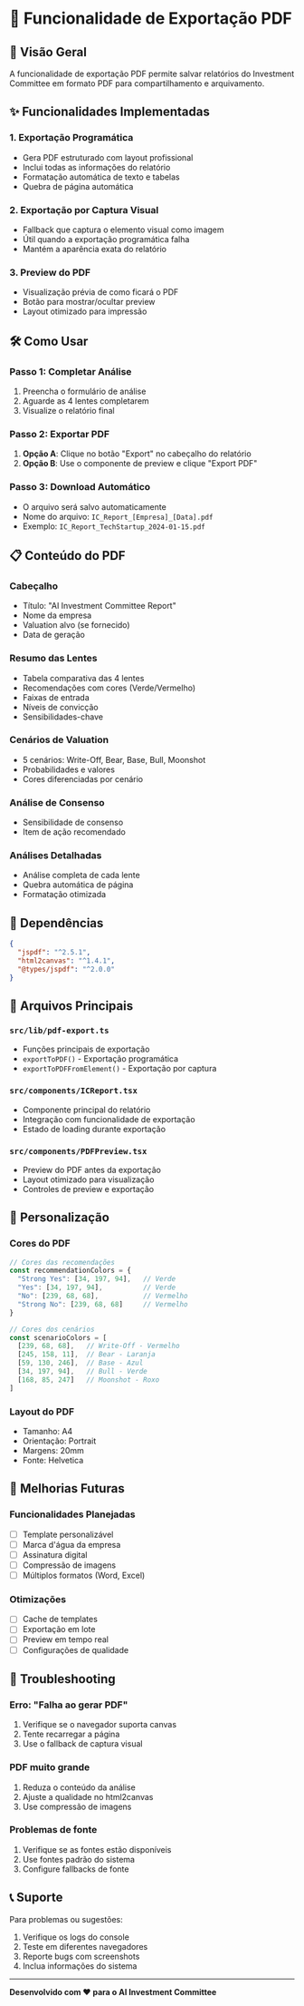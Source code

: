 # 📄 Funcionalidade de Exportação PDF

## 🎯 Visão Geral

A funcionalidade de exportação PDF permite salvar relatórios do Investment Committee em formato PDF para compartilhamento e arquivamento.

## ✨ Funcionalidades Implementadas

### 1. **Exportação Programática**
- Gera PDF estruturado com layout profissional
- Inclui todas as informações do relatório
- Formatação automática de texto e tabelas
- Quebra de página automática

### 2. **Exportação por Captura Visual**
- Fallback que captura o elemento visual como imagem
- Útil quando a exportação programática falha
- Mantém a aparência exata do relatório

### 3. **Preview do PDF**
- Visualização prévia de como ficará o PDF
- Botão para mostrar/ocultar preview
- Layout otimizado para impressão

## 🛠️ Como Usar

### **Passo 1: Completar Análise**
1. Preencha o formulário de análise
2. Aguarde as 4 lentes completarem
3. Visualize o relatório final

### **Passo 2: Exportar PDF**
1. **Opção A**: Clique no botão "Export" no cabeçalho do relatório
2. **Opção B**: Use o componente de preview e clique "Export PDF"

### **Passo 3: Download Automático**
- O arquivo será salvo automaticamente
- Nome do arquivo: `IC_Report_[Empresa]_[Data].pdf`
- Exemplo: `IC_Report_TechStartup_2024-01-15.pdf`

## 📋 Conteúdo do PDF

### **Cabeçalho**
- Título: "AI Investment Committee Report"
- Nome da empresa
- Valuation alvo (se fornecido)
- Data de geração

### **Resumo das Lentes**
- Tabela comparativa das 4 lentes
- Recomendações com cores (Verde/Vermelho)
- Faixas de entrada
- Níveis de convicção
- Sensibilidades-chave

### **Cenários de Valuation**
- 5 cenários: Write-Off, Bear, Base, Bull, Moonshot
- Probabilidades e valores
- Cores diferenciadas por cenário

### **Análise de Consenso**
- Sensibilidade de consenso
- Item de ação recomendado

### **Análises Detalhadas**
- Análise completa de cada lente
- Quebra automática de página
- Formatação otimizada

## 🔧 Dependências

```json
{
  "jspdf": "^2.5.1",
  "html2canvas": "^1.4.1",
  "@types/jspdf": "^2.0.0"
}
```

## 📁 Arquivos Principais

### **`src/lib/pdf-export.ts`**
- Funções principais de exportação
- `exportToPDF()` - Exportação programática
- `exportToPDFFromElement()` - Exportação por captura

### **`src/components/ICReport.tsx`**
- Componente principal do relatório
- Integração com funcionalidade de exportação
- Estado de loading durante exportação

### **`src/components/PDFPreview.tsx`**
- Preview do PDF antes da exportação
- Layout otimizado para visualização
- Controles de preview e exportação

## 🎨 Personalização

### **Cores do PDF**
```typescript
// Cores das recomendações
const recommendationColors = {
  "Strong Yes": [34, 197, 94],   // Verde
  "Yes": [34, 197, 94],          // Verde
  "No": [239, 68, 68],           // Vermelho
  "Strong No": [239, 68, 68]     // Vermelho
}

// Cores dos cenários
const scenarioColors = [
  [239, 68, 68],   // Write-Off - Vermelho
  [245, 158, 11],  // Bear - Laranja
  [59, 130, 246],  // Base - Azul
  [34, 197, 94],   // Bull - Verde
  [168, 85, 247]   // Moonshot - Roxo
]
```

### **Layout do PDF**
- Tamanho: A4
- Orientação: Portrait
- Margens: 20mm
- Fonte: Helvetica

## 🚀 Melhorias Futuras

### **Funcionalidades Planejadas**
- [ ] Template personalizável
- [ ] Marca d'água da empresa
- [ ] Assinatura digital
- [ ] Compressão de imagens
- [ ] Múltiplos formatos (Word, Excel)

### **Otimizações**
- [ ] Cache de templates
- [ ] Exportação em lote
- [ ] Preview em tempo real
- [ ] Configurações de qualidade

## 🐛 Troubleshooting

### **Erro: "Falha ao gerar PDF"**
1. Verifique se o navegador suporta canvas
2. Tente recarregar a página
3. Use o fallback de captura visual

### **PDF muito grande**
1. Reduza o conteúdo da análise
2. Ajuste a qualidade no html2canvas
3. Use compressão de imagens

### **Problemas de fonte**
1. Verifique se as fontes estão disponíveis
2. Use fontes padrão do sistema
3. Configure fallbacks de fonte

## 📞 Suporte

Para problemas ou sugestões:
1. Verifique os logs do console
2. Teste em diferentes navegadores
3. Reporte bugs com screenshots
4. Inclua informações do sistema

---

**Desenvolvido com ❤️ para o AI Investment Committee** 